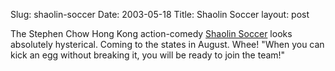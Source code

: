 Slug: shaolin-soccer
Date: 2003-05-18
Title: Shaolin Soccer
layout: post

The Stephen Chow Hong Kong action-comedy <a href="http://www.apple.com/trailers/miramax/shaolin_soccer-tlr2.html">Shaolin Soccer</a> looks absolutely hysterical. Coming to the states in August. Whee!
&quot;When you can kick an egg without breaking it, you will be ready to join the team!&quot;
